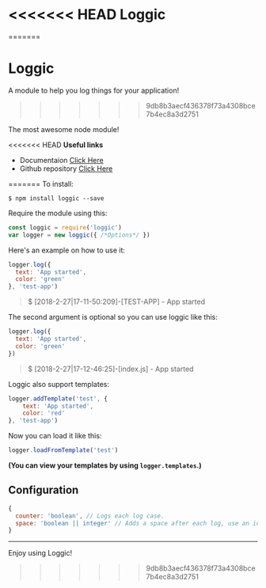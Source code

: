 <<<<<<< HEAD
**Loggic**
=
=======
# Loggic
A module to help you log things for your application!
>>>>>>> 9db8b3aecf436378f73a4308bce7b4ec8a3d2751

The most awesome node module!

<<<<<<< HEAD
**Useful links**
 - Documentaion [Click Here](https://andre221.gitbooks.io/loggic/)
 - Github repository [Click Here](https://github.com/andre221/loggic)


=======
To install:
```
$ npm install loggic --save
```

Require the module using this:
```js
const loggic = require('loggic')
var logger = new loggic({ /*Options*/ })
```

Here's an example on how to use it:
```js
logger.log({
  text: 'App started',
  color: 'green'
}, 'test-app')
```
> $ [2018-2-27|17-11-50:209]-[TEST-APP] - App started

The second argument is optional so you can use loggic like this:
```js
logger.log({
  text: 'App started',
  color: 'green'
})
```
> $ [2018-2-27|17-12-46:25]-[index.js] - App started

Loggic also support templates:
```js
logger.addTemplate('test', {
    text: 'App started',
    color: 'red'
}, 'test-app')
```

Now you can load it like this:
```js
logger.loadFromTemplate('test')
```
**(You can view your templates by using `logger.templates`.)**

## Configuration

```js
{
  counter: 'boolean', // Logs each log case.
  space: 'boolean || integer' // Adds a space after each log, use an integer to add the amount of spaces.
}
```
---
Enjoy using Loggic!
>>>>>>> 9db8b3aecf436378f73a4308bce7b4ec8a3d2751
